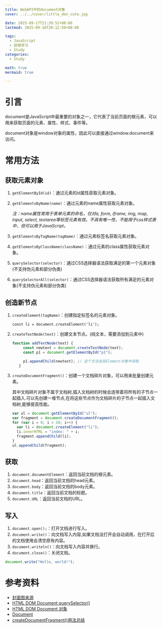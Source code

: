```yaml
---
title: WebAPI中的document对象
cover: ../../cover/little_don_cute.jpg

date: 2025-09-17T21:20:52+08:00
lastmod: 2025-09-16T20:12:50+08:00

tags:
  - JavaScript
  - 前端学习
  - Study
categories:
  - Study

math: true
mermaid: true

---
```


# 引言

document是JavaScript中最重要的对象之一，它代表了当前页面的根元素，可以用来获取页面的元素、属性、样式、事件等。

document对象是window对象的属性，因此可以直接通过window.document来访问。

# 常用方法

## 获取元素对象

1. `getElementById(id)`：通过元素的id属性获取元素对象。
2. `getElementsByName(name)`：通过元素的name属性获取元素对象。
   
    *注：name属性常用于表单元素的命名，仅对a, form, iframe, img, map, input, select, textarea等标签元素有效。不具有唯一性，不能用于css样式表中，但可以用于JavaScript。*

3. `getElementsByTagName(tagName)`：通过元素标签名获取元素对象。
4. `getElementsByClassName(className)`：通过元素的class属性获取元素对象。
5. `querySelector(selector)`：通过CSS选择器语法获取满足的第一个元素对象(不支持伪元素和部分伪类)
6. `querySelectorAll(selector)`：通过CSS选择器语法获取所有满足的元素对象(不支持伪元素和部分伪类)
   
## 创造新节点

1. `createElement(tagName)`：创建指定标签名的元素对象。
   
   `const li = document.createElement('li'); `
2. `createTextNode(text)`：创建文本节点。(纯文本，需要添加到元素中)
   ```javascript
   function addTextNode(text) {
        const newtext = document.createTextNode(text);
        const p1 = document.getElementById("p1");

        p1.appendChild(newtext); // 这个方法会在Element对象中讲到
      }
    ```
3. `createDocumentFragment()`：创建一个文档碎片对象，可以用来批量创建元素。
   
   其中文档碎片对象不属于文档树,插入文档树的时候会连带着将所有的子节点一起插入.可以先创建一堆节点,在将这些节点作为文档碎片的子节点一起插入文档树,能够提高性能。
   
    ```javascript
    var ul = document.getElementById("ul");
    var fragment = document.createDocumentFragment();
    for (var i = 0; i < 20; i++) {
      var li = document.createElement("li");
      li.innerHTML = "index: " + i;
      fragment.appendChild(li);
    }
    ul.appendChild(fragment);
    ```

## 获取

1. `document.documentElement`：返回当前文档的根元素。
2. `document.head`：返回当前文档的head元素。
3. `document.body`：返回当前文档的body元素。
4. `document.title`：返回当前文档的标题。
5. `document.URL`：返回当前文档的URL。
   
## 写入
1. `document.open();`：打开文档进行写入。
2. `document.write()`：向文档写入内容,如果文档没打开会自动调用，在打开后的文档使用会清空原有内容。
3. `document.writeln()`：向文档写入内容并换行。
4. `document.close()`：关闭文档。
```javascript
document.write("Hello, world!");
```


# 参考资料
- [封面图来源](https://safebooru.org/index.php?page=post&s=view&id=6030383)
- [HTML DOM Document querySelector()](https://www.w3schools.com/jsref/met_document_queryselector.asp)
- [HTML DOM Document 对象](https://www.runoob.com/jsref/dom-obj-document.html)
- [Document](https://developer.mozilla.org/zh-CN/docs/Web/API/Document)
- [createDocumentFragment()用法总结](https://www.cnblogs.com/7qin/p/10639218.html)


